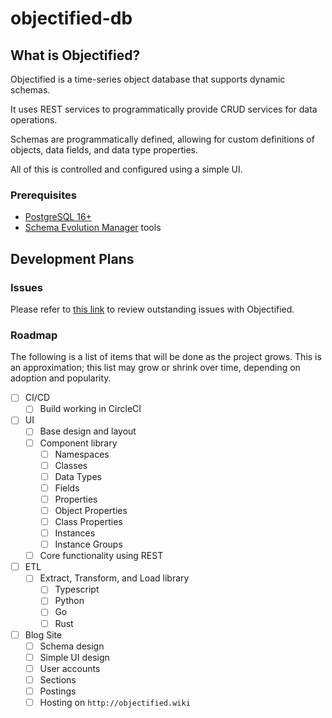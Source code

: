 # objectified-db 

## What is Objectified?

Objectified is a time-series object database that supports dynamic schemas.

It uses REST services to programmatically provide CRUD services for 
data operations.

Schemas are programmatically defined, allowing for custom definitions of
objects, data fields, and data type properties.

All of this is controlled and configured using a simple UI.

### Prerequisites

- [PostgreSQL 16+](https://www.postgresql.org/)
- [Schema Evolution Manager](https://github.com/mbryzek/schema-evolution-manager) tools

[//]: # (### How to build)

[//]: # ()
[//]: # (You need the latest versions of node and yarn.)

[//]: # ()
[//]: # (To install and use the latest version, using `nvm` to update your latest packages)

[//]: # (is recommended.  See [this link]&#40;https://github.com/nvm-sh/nvm&#41; for more information.)

[//]: # ()
[//]: # (After installing the latest versions of `npm` and `yarn`, follow these directions below.)

[//]: # ()
[//]: # (To build, simply type:)

[//]: # ()
[//]: # (```shell)

[//]: # (yarn install)

[//]: # (yarn build)

[//]: # (```)

[//]: # ()
[//]: # (From the top level of the project.)

[//]: # ()
[//]: # (### Installing the Database)

[//]: # ()
[//]: # (You will need to download the [schema evolution manager]&#40;https://github.com/mbryzek/schema-evolution-manager&#41;)

[//]: # (tools.)

[//]: # ()
[//]: # (Once downloaded and installed, install the database schema in the `objectified-data`)

[//]: # (project by using `yarn bootstrap` to bootstrap the database.  You must have)

[//]: # (Postgres installed.)

[//]: # ()
[//]: # (### Starting the services)

[//]: # ()
[//]: # (You will need to start two modules: the `objectified-services` module, and)

[//]: # (the `objectified-ui` module.  To start the `objectified-services`, use)

[//]: # (the following commands:)

[//]: # ()
[//]: # (```shell)

[//]: # (cd objectified-services)

[//]: # (yarn start)

[//]: # (```)

[//]: # ()
[//]: # (This will start the server on port 3001.  [Click here to explore the)

[//]: # (services documentation]&#40;objectified-services-old/README.md&#41;.)

[//]: # ()
[//]: # (Then, you will want to start the UI, `objectified-ui`.  To do so, use the)

[//]: # (following commands in a new terminal window:)

[//]: # ()
[//]: # (```shell)

[//]: # (cd objectified-ui)

[//]: # (yarn start)

[//]: # (```)

[//]: # ()
[//]: # (This will start the UI.)

[//]: # ()
[//]: # (Tune a browser to http://localhost:3000/.  Follow the instructions if you)

[//]: # (are a new user, or use the dashboard elements to build and maintain your)

[//]: # (schema.)

[//]: # ()
[//]: # ([Click here to explore the UI documentation]&#40;objectified-ui-old/README.md&#41;.)

## Development Plans

### Issues

Please refer to [this link](https://github.com/KenSuenobu/objectified/issues) to review
outstanding issues with Objectified.

### Roadmap

The following is a list of items that will be done as the project grows.  This is
an approximation; this list may grow or shrink over time, depending on adoption
and popularity.

- [ ] CI/CD
  - [ ] Build working in CircleCI

- [ ] UI
  - [ ] Base design and layout
  - [ ] Component library
    - [ ] Namespaces
    - [ ] Classes
    - [ ] Data Types
    - [ ] Fields
    - [ ] Properties
    - [ ] Object Properties
    - [ ] Class Properties
    - [ ] Instances
    - [ ] Instance Groups
  - [ ] Core functionality using REST

- [ ] ETL
  - [ ] Extract, Transform, and Load library
    - [ ] Typescript
    - [ ] Python
    - [ ] Go
    - [ ] Rust

- [ ] Blog Site
  - [ ] Schema design
  - [ ] Simple UI design
  - [ ] User accounts
  - [ ] Sections
  - [ ] Postings
  - [ ] Hosting on `http://objectified.wiki`
